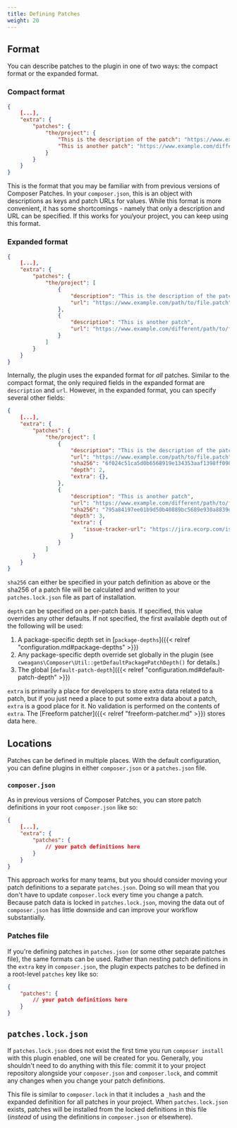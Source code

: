 ```yaml
---
title: Defining Patches
weight: 20
---
```


## Format

You can describe patches to the plugin in one of two ways: the compact format or the expanded format.

### Compact format

```json
{
    [...],
    "extra": {
        "patches": {
            "the/project": {
                "This is the description of the patch": "https://www.example.com/path/to/file.patch",
                "This is another patch": "https://www.example.com/different/path/to/file.patch"
            }
        }
    }
}
```

This is the format that you may be familiar with from previous versions of Composer Patches. In your `composer.json`, this is an object with descriptions as keys and patch URLs for values. While this format is more convenient, it has some shortcomings - namely that only a description and URL can be specified. If this works for you/your project, you can keep using this format.

### Expanded format

```json
{
    [...],
    "extra": {
        "patches": {
            "the/project": [
                {
                    "description": "This is the description of the patch",
                    "url": "https://www.example.com/path/to/file.patch"
                },
                {
                    "description": "This is another patch",
                    "url": "https://www.example.com/different/path/to/file.patch"
                }
            ]
        }
    }
}
```

Internally, the plugin uses the expanded format for _all_ patches. Similar to the compact format, the only required fields in the expanded format are `description` and `url`. However, in the expanded format, you can specify several other fields:

```json
{
    [...],
    "extra": {
        "patches": {
            "the/project": [
                {
                    "description": "This is the description of the patch",
                    "url": "https://www.example.com/path/to/file.patch",
                    "sha256": "6f024c51ca5d0b6568919e134353aaf1398ff090c92f6173f5ce0315fa266b93",
                    "depth": 2,
                    "extra": {},
                },
                {
                    "description": "This is another patch",
                    "url": "https://www.example.com/different/path/to/file.patch",
                    "sha256": "795a84197ee01b9d50b40889bc5689e930a8839db3d43010e887ddeee643ccdc",
                    "depth": 3,
                    "extra": {
                        "issue-tracker-url": "https://jira.ecorp.com/issues/SM-519"
                    }
                }
            ]
        }
    }
}
```

`sha256` can either be specified in your patch definition as above or the sha256 of a patch file will be calculated and written to your `patches.lock.json` file as part of installation.

`depth` can be specified on a per-patch basis. If specified, this value overrides any other defaults. If not specified, the first available depth out of the following will be used:

1. A package-specific depth set in [`package-depths`]({{< relref "configuration.md#package-depths" >}})
2. Any package-specific depth override set globally in the plugin (see `cweagans\Composer\Util::getDefaultPackagePatchDepth()` for details.)
3. The global [`default-patch-depth`]({{< relref "configuration.md#default-patch-depth" >}})

`extra` is primarily a place for developers to store extra data related to a patch, but if you just need a place to put some extra data about a patch, `extra` is a good place for it. No validation is performed on the contents of `extra`. The [Freeform patcher]({{< relref "freeform-patcher.md" >}}) stores data here.


## Locations

Patches can be defined in multiple places. With the default configuration, you can define plugins in either `composer.json` or a `patches.json` file.

### `composer.json`

As in previous versions of Composer Patches, you can store patch definitions in your root `composer.json` like so:

```json
{
    [...],
    "extra": {
        "patches": {
            // your patch definitions here
        }
    }
}
```
This approach works for many teams, but you should consider moving your patch definitions to a separate `patches.json`. Doing so will mean that you don't have to update `composer.lock` every time you change a patch. Because patch data is locked in `patches.lock.json`, moving the data out of `composer.json` has little downside and can improve your workflow substantially.

### Patches file

If you're defining patches in `patches.json` (or some other separate patches file), the same formats can be used. Rather than nesting patch definitions in the `extra` key in `composer.json`, the plugin expects patches to be defined in a root-level `patches` key like so:

```json
{
    "patches": {
        // your patch definitions here
    }
}
```

## `patches.lock.json`

If `patches.lock.json` does not exist the first time you run `composer install` with this plugin enabled, one will be created for you. Generally, you shouldn't need to do anything with this file: commit it to your project repository alongside your `composer.json` and `composer.lock`, and commit any changes when you change your patch definitions.

This file is similar to `composer.lock` in that it includes a `_hash` and the expanded definition for all patches in your project. When `patches.lock.json` exists, patches will be installed from the locked definitions in this file (_instead_ of using the definitions in `composer.json` or elsewhere).
